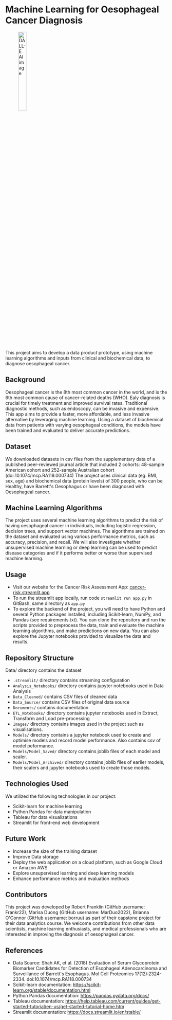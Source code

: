 # Machine Learning for Oesophageal Cancer Diagnosis

<figure>
  <img src="Images/ai-generated-image-dalle.png" alt="DALL-E AI image" width="25%">
</figure>

This project aims to develop a data product prototype, using machine learning algorithms and inputs from clinical and biochemical data, to diagnose oesophageal cancer.

## Background
Oesophageal cancer is the 8th most common cancer in the world, and is the 6th most common cause of cancer-related deaths (WHO). Ealy diagnosis is crucial for timely treatment and improved survival rates. Traditional diagnostic methods, such as endoscopy, can be invasive and expensive. This app aims to provide a faster, more affordable, and less invasive alternative by leveraging machine learning. Using a dataset of biochemical data from patients with varying oesophageal conditions, the models have been trained and evaluated to deliver accurate predictions.

## Dataset
We downloaded datasets in csv files from the supplementary data of a published peer-reviewed journal article that included 2 cohorts: 48-sample American cohort and 252-sample Australian cohort (doi:10.1074/mcp.RA118.000734)
The project uses clinical data (eg. BMI, sex, age) and biochemical data (protein levels) of 300 people, who can be Healthy, have Barrett's Oesophagus or have been diagnosed with Oesophageal cancer. 

## Machine Learning Algorithms
The project uses several machine learning algorithms to predict the risk of having oesophageal cancer in individuals, including logistic regression, decision trees, and support vector machines. 
The algorithms are trained on the dataset and evaluated using various performance metrics, such as accuracy, precision, and recall. We will also investigate whether unsupervised machine learning or deep learning can be used to predict disease categories and if it performs better or worse than supervised machine learning.

## Usage
- Visit our website for the Cancer Risk Assessment App: [cancer-risk.streamlit.app](https://cancer-risk.streamlit.app/)
- To run the streamlit app locally, run code `streamlit run app.py` in GitBash, same directory as `app.py`
- To explore the backend of the project, you will need to have Python and several Python packages installed, including Scikit-learn, NumPy, and Pandas (see requirements.txt). You can clone the repository and run the scripts provided to preprocess the data, train and evaluate the machine learning algorithms, and make predictions on new data. You can also explore the Jupyter notebooks provided to visualize the data and results.

## Repository Structure
Data/ directory contains the dataset
- `.streamlit/` directory contains streaming configuration
- `Analysis_Notebooks/` directory contains jupyter notebooks used in Data Analysis
- `Data_Cleaned/` contains CSV files of cleaned data
- `Data_Source/` contains CSV files of original data source
- `Documents/` contains documentation
- `ETL_Notebooks/` directory contains jupyter notebooks used in Extract, Transform and Load pre-processing
- `Images/` directory contains images used in the project such as visualisations.
- `Models/` directory contains a jupyter notebook used to create and optimise models and record model performance. Also contains csv of model peformance.
- `Models/Model_Saved/` directory contains joblib files of each model and scaler.
- `Models/Model_Archived/` directory contains joblib files of earlier models, their scalers and jupyter notebooks used to create those models.


## Technologies Used
We utilized the following technologies in our project:
- Scikit-learn for machine learning
- Python Pandas for data manipulation
- Tableau for data visualizations
- Streamlit for front-end web development

## Future Work
- Increase the size of the training dataset
- Improve Data storage
- Deploy the web application on a cloud platform, such as Google Cloud or Amazon AWS
- Explore unsupervised learning and deep learning models
- Enhance performance metrics and evaluation methods

## Contributors
This project was developed by Robert Franklin (GitHub username: Frankr22), Marisa Duong (GitHub username: MarDuo2022), Brianna O'Connor (GitHub username: borruu) as part of their capstone project for their data analytics course. 
We welcome contributions from other data scientists, machine learning enthusiasts, and medical professionals who are interested in improving the diagnosis of oesophageal cancer.

## References
- Data Source: Shah AK, et al. (2018) Evaluation of Serum Glycoprotein Biomarker Candidates for Detection of Esophageal Adenocarcinoma and Surveillance of Barrett's Esophagus. Mol Cell Proteomics 17(12):2324-2334. doi:10.1074/mcp.RA118.000734
- Scikit-learn documentation: https://scikit-learn.org/stable/documentation.html
- Python Pandas documentation: https://pandas.pydata.org/docs/
- Tableau documentation: https://help.tableau.com/current/guides/get-started-tutorial/en-us/get-started-tutorial-home.htm
- Streamlit documentation: https://docs.streamlit.io/en/stable/
